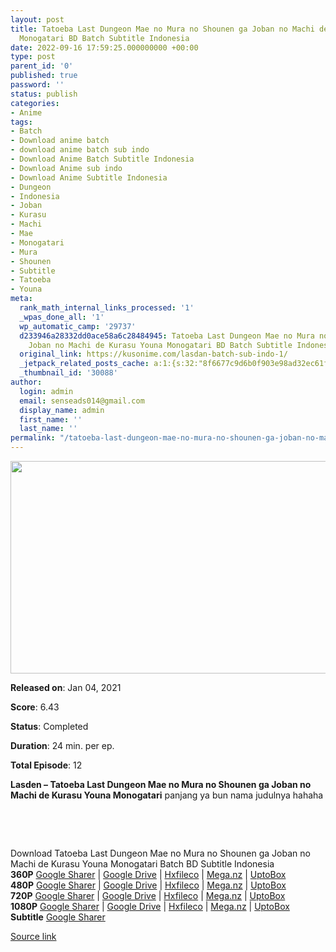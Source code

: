 ```yaml
---
layout: post
title: Tatoeba Last Dungeon Mae no Mura no Shounen ga Joban no Machi de Kurasu Youna
  Monogatari BD Batch Subtitle Indonesia
date: 2022-09-16 17:59:25.000000000 +00:00
type: post
parent_id: '0'
published: true
password: ''
status: publish
categories:
- Anime
tags:
- Batch
- Download anime batch
- download anime batch sub indo
- Download Anime Batch Subtitle Indonesia
- Download Anime sub indo
- Download Anime Subtitle Indonesia
- Dungeon
- Indonesia
- Joban
- Kurasu
- Machi
- Mae
- Monogatari
- Mura
- Shounen
- Subtitle
- Tatoeba
- Youna
meta:
  rank_math_internal_links_processed: '1'
  _wpas_done_all: '1'
  wp_automatic_camp: '29737'
  d233946a28332dd0ace58a6c28484945: Tatoeba Last Dungeon Mae no Mura no Shounen ga
    Joban no Machi de Kurasu Youna Monogatari BD Batch Subtitle Indonesia
  original_link: https://kusonime.com/lasdan-batch-sub-indo-1/
  _jetpack_related_posts_cache: a:1:{s:32:"8f6677c9d6b0f903e98ad32ec61f8deb";a:2:{s:7:"expires";i:1663394386;s:7:"payload";a:3:{i:0;a:1:{s:2:"id";i:26955;}i:1;a:1:{s:2:"id";i:27847;}i:2;a:1:{s:2:"id";i:26854;}}}}
  _thumbnail_id: '30088'
author:
  login: admin
  email: senseads014@gmail.com
  display_name: admin
  first_name: ''
  last_name: ''
permalink: "/tatoeba-last-dungeon-mae-no-mura-no-shounen-ga-joban-no-machi-de-kurasu-youna-monogatari-bd-batch-subtitle-indonesia/"
---
```

<p><img width="524" height="340" src="{{ site.baseurl }}/assets/2022/09/Tatoeba-Last-Dungeon-524x340.jpg" class="attachment-thumb-large size-thumb-large wp-post-image" alt="" loading="lazy" title="Tatoeba Last Dungeon Mae no Mura no Shounen ga Joban no Machi de Kurasu Youna Monogatari BD Batch Subtitle Indonesia" srcset="https://kusonime.com/wp-content/uploads/2021/02/Tatoeba-Last-Dungeon-524x340.jpg 524w, https://kusonime.com/wp-content/uploads/2021/02/Tatoeba-Last-Dungeon-300x195.jpg 300w, https://kusonime.com/wp-content/uploads/2021/02/Tatoeba-Last-Dungeon-768x498.jpg 768w, https://kusonime.com/wp-content/uploads/2021/02/Tatoeba-Last-Dungeon-520x337.jpg 520w, https://kusonime.com/wp-content/uploads/2021/02/Tatoeba-Last-Dungeon.jpg 1000w" sizes="(max-width: 524px) 100vw, 524px" />
<p><b>Released on</b>: Jan 04, 2021</p>
<p>
<p><b>Score</b>: 6.43</p>
<p>
<p><b>Status</b>: Completed</p>
<p>
<p><b>Duration</b>: 24 min. per ep.</p>
<p>
<p><b>Total Episode</b>: 12</p>
<p>
<p><strong>Lasden – Tatoeba Last Dungeon Mae no Mura no Shounen ga Joban no Machi de Kurasu Youna Monogatari</strong> panjang ya bun nama judulnya hahaha</p>
<p>
<p> </p>
<p>
<p> </p>
<p>
<div class="smokeddl">
<div class="smokettl">Download Tatoeba Last Dungeon Mae no Mura no Shounen ga Joban no Machi de Kurasu Youna Monogatari Batch BD Subtitle Indonesia</div>
<div class="smokeurl"><strong>360P</strong> <a href="https://acefile.co/f/60701269/kusonime-lasdan-bd-360p-rar" target="_blank" rel="noopener noreferrer">Google Sharer</a> | <a href="https://drive.google.com/uc?export=download&amp;id=1cIjjZg0Zc1635_lkoMZ9_f1qbraRPunZ" target="_blank" rel="noopener">Google Drive</a> | <a href="https://hxfile.co/m9hmxqipmvvb" target="_blank" rel="noopener">Hxfileco</a> | <a href="https://mega.nz/file/SwoAWCbT#jK5mPl72QN3Q8FKuj88yk9NP-j30F8peUAxv1-DBhBk" target="_blank" rel="noopener">Mega.nz</a> | <a href="https://uptobox.com/vneazt9kda4n" target="_blank" rel="noopener">UptoBox</a></div>
<div class="smokeurl"><strong>480P</strong> <a href="https://acefile.co/f/60701270/kusonime-lasdan-bd-480p-rar" target="_blank" rel="noopener noreferrer">Google Sharer</a> | <a href="https://drive.google.com/uc?export=download&amp;id=1AIfmUzwSWSVz4eUtWySoNyIP1cl6p1yN" target="_blank" rel="noopener">Google Drive</a> | <a href="https://hxfile.co/w0oyn20efln1" target="_blank" rel="noopener">Hxfileco</a> | <a href="https://mega.nz/file/ah5GFILb#YfnBpwTkqeVW5nxNJKmPj44FP6-ooTtmjlbQfv85HY4" target="_blank" rel="noopener">Mega.nz</a> | <a href="https://uptobox.com/5bdnurzvqb5z" target="_blank" rel="noopener">UptoBox</a></div>
<div class="smokeurl"><strong>720P</strong> <a href="https://acefile.co/f/60701273/kusonime-lasdan-bd-720p-rar" target="_blank" rel="noopener noreferrer">Google Sharer</a> | <a href="https://drive.google.com/uc?export=download&amp;id=14V0Di8H0LyW1wTMkR4yhlyGhwCnxObiK" target="_blank" rel="noopener">Google Drive</a> | <a href="https://hxfile.co/o34ss8oprhqb" target="_blank" rel="noopener">Hxfileco</a> | <a href="https://mega.nz/file/bgh0AAaT#p3NVeNGk4A-BraZcJ3P1hbdrjE1z5rdjp9n7FFAu13s" target="_blank" rel="noopener noreferrer">Mega.nz</a> | <a href="https://uptobox.com/kejzdefgxou7" target="_blank" rel="noopener">UptoBox</a></div>
<div class="smokeurl"><strong>1080P</strong> <a href="https://acefile.co/f/60701279/kusonime-lasdan-bd-1080p-rar" target="_blank" rel="noopener noreferrer">Google Sharer</a> | <a href="https://drive.google.com/uc?export=download&amp;id=12ySHYGiInW2BTS4xtQQ10ltzFBCPz2rW" target="_blank" rel="noopener">Google Drive</a> | <a href="https://hxfile.co/d0gfycg0aveh" target="_blank" rel="noopener">Hxfileco</a> | <a href="https://mega.nz/file/HhpwzQCK#3j_wghl3dPCPXTJOVbDwgkDCU1XMs7haOsN5TgTky5g" target="_blank" rel="noopener noreferrer">Mega.nz</a> | <a href="https://uptobox.com/ao75ck2v9bxo" target="_blank" rel="noopener">UptoBox</a></div>
<div class="smokeurl"><strong>Subtitle</strong> <a href="https://acefile.co/f/60701282/kusonime-lasdan-bd-fontsubs-rar" target="_blank" rel="noopener noreferrer">Google Sharer</a></div>
</div>
<p><a href="https://kusonime.com/lasdan-batch-sub-indo-1/">Source link </a></p>
